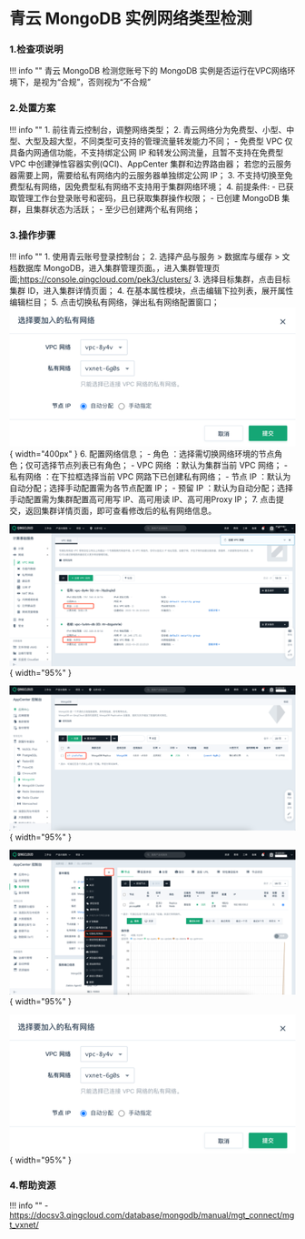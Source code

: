 # 青云 MongoDB 实例网络类型检测

### 1.检查项说明
!!! info ""
    青云 MongoDB 检测您账号下的 MongoDB 实例是否运行在VPC网络环境下，是视为“合规”，否则视为“不合规”

### 2.处置方案
!!! info ""
    1. 前往青云控制台，调整网络类型；
    2. 青云网络分为免费型、小型、中型、大型及超大型，不同类型可支持的管理流量转发能力不同；
        - 免费型 VPC 仅具备内网通信功能，不支持绑定公网 IP 和转发公网流量，且暂不支持在免费型 VPC 中创建弹性容器实例(QCI)、AppCenter 集群和边界路由器； 若您的云服务器需要上网，需要给私有网络内的云服务器单独绑定公网 IP；
    3. 不支持切换至免费型私有网络，因免费型私有网络不支持用于集群网络环境；
    4. 前提条件:
        - 已获取管理工作台登录账号和密码，且已获取集群操作权限；
        - 已创建 MongoDB 集群，且集群状态为活跃；
        - 至少已创建两个私有网络；

### 3.操作步骤
!!! info ""
    1. 使用青云账号登录控制台；
    2. 选择产品与服务 > 数据库与缓存 > 文档数据库 MongoDB，进入集群管理页面。，进入集群管理页面;https://console.qingcloud.com/pek3/clusters/
    3. 选择目标集群，点击目标集群 ID，进入集群详情页面；
    4. 在基本属性模块，点击编辑下拉列表，展开属性编辑栏目；
    5. 点击切换私有网络，弹出私有网络配置窗口；
        ![处置方案-切换当前网络类型](../../img/suggest/qingcloud/mongodb-change-network.png){ width="400px" }
    6. 配置网络信息；
        - 角色 ：选择需切换网络环境的节点角色；仅可选择节点列表已有角色；
        - VPC 网络 ：默认为集群当前 VPC 网络；
        - 私有网络 ：在下拉框选择当前 VPC 网路下已创建私有网络；
        - 节点 IP ：默认为自动分配；选择手动配置需为各节点配置 IP；
        - 预留 IP ：默认为自动分配；选择手动配置需为集群配置高可用写 IP、高可用读 IP、高可用Proxy IP；
    7. 点击提交，返回集群详情页面，即可查看修改后的私有网络信息。

![处置方案-查看vpc网络类型](../../img/suggest/qingcloud/vpc-list.png){ width="95%" }

![处置方案-查看当前MongoDB列表](../../img/suggest/qingcloud/mongodb-list.png){ width="95%" }

![处置方案-查看当前网络类型](../../img/suggest/qingcloud/mongodb-detail.png){ width="95%" }

![处置方案-切换当前网络类型](../../img/suggest/qingcloud/mongodb-change-network.png){ width="95%" }



### 4.帮助资源
!!! info ""
    - https://docsv3.qingcloud.com/database/mongodb/manual/mgt_connect/mgt_vxnet/
